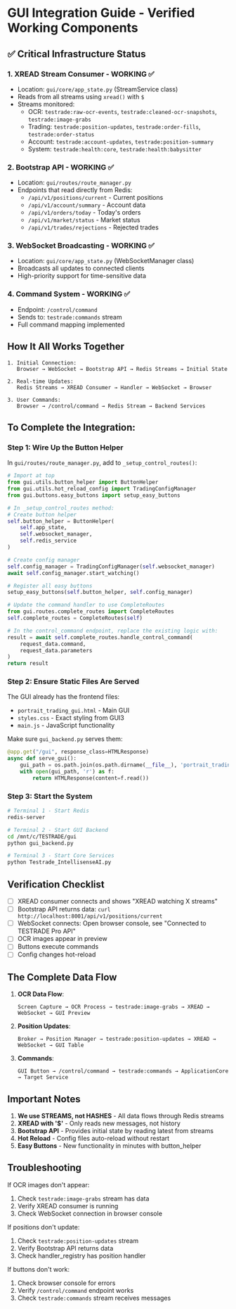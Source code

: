 # GUI Integration Guide - Verified Working Components

## ✅ Critical Infrastructure Status

### 1. XREAD Stream Consumer - WORKING ✅
- Location: `gui/core/app_state.py` (StreamService class)
- Reads from all streams using `xread()` with `$`
- Streams monitored:
  - OCR: `testrade:raw-ocr-events`, `testrade:cleaned-ocr-snapshots`, `testrade:image-grabs`
  - Trading: `testrade:position-updates`, `testrade:order-fills`, `testrade:order-status`
  - Account: `testrade:account-updates`, `testrade:position-summary`
  - System: `testrade:health:core`, `testrade:health:babysitter`

### 2. Bootstrap API - WORKING ✅
- Location: `gui/routes/route_manager.py`
- Endpoints that read directly from Redis:
  - `/api/v1/positions/current` - Current positions
  - `/api/v1/account/summary` - Account data
  - `/api/v1/orders/today` - Today's orders
  - `/api/v1/market/status` - Market status
  - `/api/v1/trades/rejections` - Rejected trades

### 3. WebSocket Broadcasting - WORKING ✅
- Location: `gui/core/app_state.py` (WebSocketManager class)
- Broadcasts all updates to connected clients
- High-priority support for time-sensitive data

### 4. Command System - WORKING ✅
- Endpoint: `/control/command`
- Sends to: `testrade:commands` stream
- Full command mapping implemented

## How It All Works Together

```
1. Initial Connection:
   Browser → WebSocket → Bootstrap API → Redis Streams → Initial State

2. Real-time Updates:
   Redis Streams → XREAD Consumer → Handler → WebSocket → Browser

3. User Commands:
   Browser → /control/command → Redis Stream → Backend Services
```

## To Complete the Integration:

### Step 1: Wire Up the Button Helper
In `gui/routes/route_manager.py`, add to `_setup_control_routes()`:

```python
# Import at top
from gui.utils.button_helper import ButtonHelper
from gui.utils.hot_reload_config import TradingConfigManager
from gui.buttons.easy_buttons import setup_easy_buttons

# In _setup_control_routes method:
# Create button helper
self.button_helper = ButtonHelper(
    self.app_state,
    self.websocket_manager,
    self.redis_service
)

# Create config manager
self.config_manager = TradingConfigManager(self.websocket_manager)
await self.config_manager.start_watching()

# Register all easy buttons
setup_easy_buttons(self.button_helper, self.config_manager)

# Update the command handler to use CompleteRoutes
from gui.routes.complete_routes import CompleteRoutes
self.complete_routes = CompleteRoutes(self)

# In the control_command endpoint, replace the existing logic with:
result = await self.complete_routes.handle_control_command(
    request_data.command,
    request_data.parameters
)
return result
```

### Step 2: Ensure Static Files Are Served
The GUI already has the frontend files:
- `portrait_trading_gui.html` - Main GUI
- `styles.css` - Exact styling from GUI3
- `main.js` - JavaScript functionality

Make sure `gui_backend.py` serves them:
```python
@app.get("/gui", response_class=HTMLResponse)
async def serve_gui():
    gui_path = os.path.join(os.path.dirname(__file__), 'portrait_trading_gui.html')
    with open(gui_path, 'r') as f:
        return HTMLResponse(content=f.read())
```

### Step 3: Start the System

```bash
# Terminal 1 - Start Redis
redis-server

# Terminal 2 - Start GUI Backend
cd /mnt/c/TESTRADE/gui
python gui_backend.py

# Terminal 3 - Start Core Services
python Testrade_IntellisenseAI.py
```

## Verification Checklist

- [ ] XREAD consumer connects and shows "XREAD watching X streams"
- [ ] Bootstrap API returns data: `curl http://localhost:8001/api/v1/positions/current`
- [ ] WebSocket connects: Open browser console, see "Connected to TESTRADE Pro API"
- [ ] OCR images appear in preview
- [ ] Buttons execute commands
- [ ] Config changes hot-reload

## The Complete Data Flow

1. **OCR Data Flow**:
   ```
   Screen Capture → OCR Process → testrade:image-grabs → XREAD → WebSocket → GUI Preview
   ```

2. **Position Updates**:
   ```
   Broker → Position Manager → testrade:position-updates → XREAD → WebSocket → GUI Table
   ```

3. **Commands**:
   ```
   GUI Button → /control/command → testrade:commands → ApplicationCore → Target Service
   ```

## Important Notes

1. **We use STREAMS, not HASHES** - All data flows through Redis streams
2. **XREAD with '$'** - Only reads new messages, not history
3. **Bootstrap API** - Provides initial state by reading latest from streams
4. **Hot Reload** - Config files auto-reload without restart
5. **Easy Buttons** - New functionality in minutes with button_helper

## Troubleshooting

If OCR images don't appear:
1. Check `testrade:image-grabs` stream has data
2. Verify XREAD consumer is running
3. Check WebSocket connection in browser console

If positions don't update:
1. Check `testrade:position-updates` stream
2. Verify Bootstrap API returns data
3. Check handler_registry has position handler

If buttons don't work:
1. Check browser console for errors
2. Verify `/control/command` endpoint works
3. Check `testrade:commands` stream receives messages